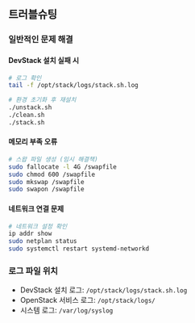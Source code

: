 ## 트러블슈팅

### 일반적인 문제 해결

#### DevStack 설치 실패 시
```bash
# 로그 확인
tail -f /opt/stack/logs/stack.sh.log

# 환경 초기화 후 재설치
./unstack.sh
./clean.sh
./stack.sh
```

#### 메모리 부족 오류
```bash
# 스왑 파일 생성 (임시 해결책)
sudo fallocate -l 4G /swapfile
sudo chmod 600 /swapfile
sudo mkswap /swapfile
sudo swapon /swapfile
```

#### 네트워크 연결 문제
```bash
# 네트워크 설정 확인
ip addr show
sudo netplan status
sudo systemctl restart systemd-networkd
```

### 로그 파일 위치
- DevStack 설치 로그: `/opt/stack/logs/stack.sh.log`
- OpenStack 서비스 로그: `/opt/stack/logs/`
- 시스템 로그: `/var/log/syslog`
